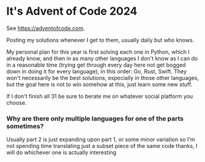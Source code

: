 # It's Advent of Code 2024

See https://adventofcode.com. 

Posting my solutions whenever I get to them, usually daily but who knows. 

My personal plan for this year is first solving each one in Python, which I already know, and then in as many other languages I don't know as I can do in a reasonable time (trying get through every day here not get bogged down in doing it for every language), in this order: Go, Rust, Swift. They won't necessarily be the best solutions, especially in those other languages, but the goal here is not to win somehow at this, just learn some new stuff.

If I don't finish all 31 be sure to berate me on whatever social platform you choose.

### Why are there only multiple languages for one of the parts sometimes?

Usually part 2 is just expanding upon part 1, or some minor variation so I'm not spending time translating just a subset piece of the same code thanks, I will do whichever one is actually interesting